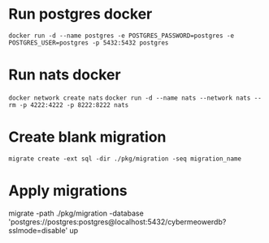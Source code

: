# Run postgres docker

`docker run -d --name postgres -e POSTGRES_PASSWORD=postgres -e POSTGRES_USER=postgres -p 5432:5432 postgres`

# Run nats docker

`docker network create nats`
`docker run -d --name nats --network nats --rm -p 4222:4222 -p 8222:8222 nats`

# Create blank migration

`migrate create -ext sql -dir ./pkg/migration -seq migration_name`

# Apply migrations

migrate -path ./pkg/migration -database 'postgres://postgres:postgres@localhost:5432/cybermeowerdb?sslmode=disable' up
